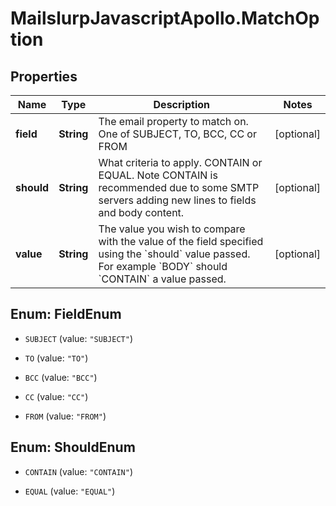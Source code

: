 # MailslurpJavascriptApollo.MatchOption

## Properties

Name | Type | Description | Notes
------------ | ------------- | ------------- | -------------
**field** | **String** | The email property to match on. One of SUBJECT, TO, BCC, CC or FROM | [optional] 
**should** | **String** | What criteria to apply. CONTAIN or EQUAL. Note CONTAIN is recommended due to some SMTP servers adding new lines to fields and body content. | [optional] 
**value** | **String** | The value you wish to compare with the value of the field specified using the &#x60;should&#x60; value passed. For example &#x60;BODY&#x60; should &#x60;CONTAIN&#x60; a value passed. | [optional] 



## Enum: FieldEnum


* `SUBJECT` (value: `"SUBJECT"`)

* `TO` (value: `"TO"`)

* `BCC` (value: `"BCC"`)

* `CC` (value: `"CC"`)

* `FROM` (value: `"FROM"`)





## Enum: ShouldEnum


* `CONTAIN` (value: `"CONTAIN"`)

* `EQUAL` (value: `"EQUAL"`)




